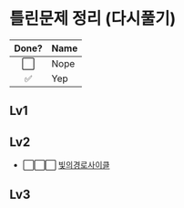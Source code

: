 # 틀린문제 정리 (다시풀기)

Done? | Name
:---:| ---
⬜️| Nope
✅| Yep

## Lv1

## Lv2

- ⬜️⬜️⬜️ [빛의경로사이클](https://github.com/jihoGit/Algorithm/blob/main/programmers/Lv2.빛의경로사이클.md) 

## Lv3